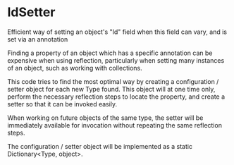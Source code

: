 # IdSetter
Efficient way of setting an object's "Id" field when this field can vary, and is set via an annotation

Finding a property of an object which has a specific annotation can be expensive when using reflection, particularly when setting many instances of an object, such as working with collections.

This code tries to find the most optimal way by creating a configuration / setter object for each new Type found. This object will at one time only, perform the necessary reflection steps to locate the property, and create a setter so that it can be invoked easily.

When working on future objects of the same type, the setter will be immediately available for invocation without repeating the same reflection steps.

The configuration / setter object will be implemented as a static Dictionary<Type, object>.
